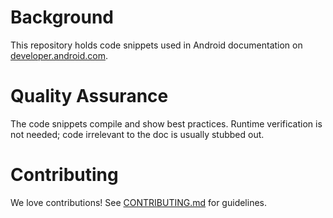 # Background
This repository holds code snippets used in Android documentation on [developer.android.com](https://developer.android.com/guide).

# Quality Assurance
The code snippets compile and show best practices. Runtime verification is not needed;
code irrelevant to the doc is usually stubbed out.

# Contributing
We love contributions! See [CONTRIBUTING.md](./CONTRIBUTING.md) for guidelines.

